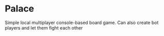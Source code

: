 # Palace
 Simple local multiplayer console-based board game.
 Can also create bot players and let them fight each other
